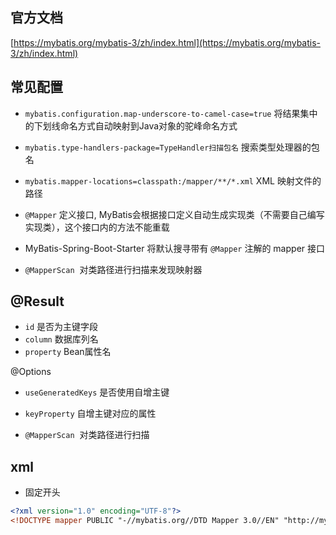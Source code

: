 
## 官方文档

[https://mybatis.org/mybatis-3/zh/index.html](https://mybatis.org/mybatis-3/zh/index.html)

## 常见配置

- `mybatis.configuration.map-underscore-to-camel-case=true` 将结果集中的下划线命名方式自动映射到Java对象的驼峰命名方式
- `mybatis.type-handlers-package=TypeHandler扫描包名` 搜索类型处理器的包名
- `mybatis.mapper-locations=classpath:/mapper/**/*.xml` XML 映射文件的路径


- `@Mapper` 定义接口, MyBatis会根据接口定义自动生成实现类（不需要自己编写实现类），这个接口内的方法不能重载
- MyBatis-Spring-Boot-Starter 将默认搜寻带有 `@Mapper` 注解的 mapper 接口
- `@MapperScan`  对类路径进行扫描来发现映射器

## @Result

- `id` 是否为主键字段
- `column`  数据库列名
- `property`  Bean属性名

@Options
- `useGeneratedKeys` 是否使用自增主键
- `keyProperty` 自增主键对应的属性


- `@MapperScan`  对类路径进行扫描


## xml

- 固定开头

```xml
<?xml version="1.0" encoding="UTF-8"?>  
<!DOCTYPE mapper PUBLIC "-//mybatis.org//DTD Mapper 3.0//EN" "http://mybatis.org/dtd/mybatis-3-mapper.dtd">
```
